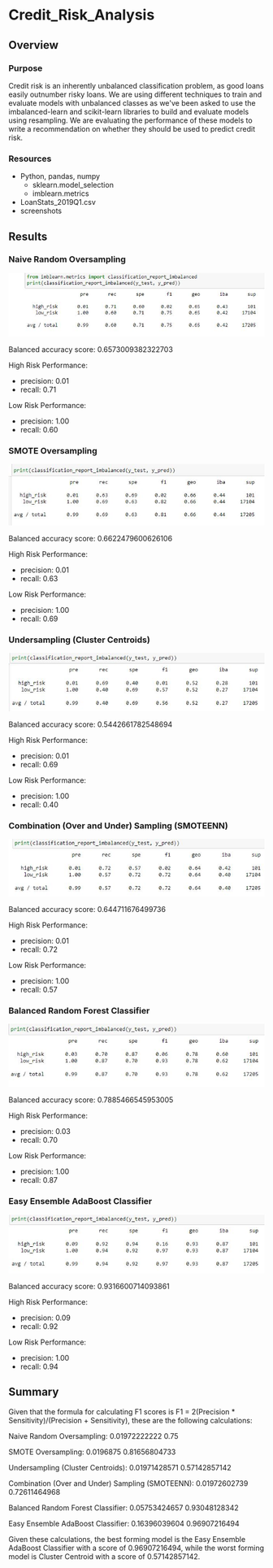 # Credit_Risk_Analysis

## Overview

### Purpose

Credit risk is an inherently unbalanced classification problem, as good loans easily outnumber risky loans. We are using different techniques to train and evaluate models with unbalanced classes as we've been asked to use the imbalanced-learn and scikit-learn libraries to build and evaluate models using resampling.  We are evaluating the performance of these models to write a recommendation on whether they should be used to predict credit risk.

### Resources

- Python, pandas, numpy
  - sklearn.model_selection
  - imblearn.metrics
- LoanStats_2019Q1.csv
- screenshots

## Results

### Naive Random Oversampling

![1.JPG](https://github.com/mathur-nikita/Credit_Risk_Analysis/blob/main/screenshots/1.JPG)

Balanced accuracy score: 0.6573009382322703

High Risk Performance:
- precision: 0.01
- recall: 0.71

Low Risk Performance:
- precision: 1.00
- recall: 0.60

### SMOTE Oversampling

![2.JPG](https://github.com/mathur-nikita/Credit_Risk_Analysis/blob/main/screenshots/2.JPG)

Balanced accuracy score: 0.6622479600626106

High Risk Performance:
- precision: 0.01
- recall: 0.63

Low Risk Performance:
- precision: 1.00
- recall: 0.69

### Undersampling (Cluster Centroids)

![3.JPG](https://github.com/mathur-nikita/Credit_Risk_Analysis/blob/main/screenshots/3.JPG)

Balanced accuracy score: 0.5442661782548694

High Risk Performance:
- precision: 0.01
- recall: 0.69

Low Risk Performance:
- precision: 1.00
- recall: 0.40

### Combination (Over and Under) Sampling (SMOTEENN)

![4.JPG](https://github.com/mathur-nikita/Credit_Risk_Analysis/blob/main/screenshots/4.JPG)

Balanced accuracy score: 0.644711676499736

High Risk Performance:
- precision: 0.01
- recall: 0.72

Low Risk Performance:
- precision: 1.00
- recall: 0.57

### Balanced Random Forest Classifier

![5.JPG](https://github.com/mathur-nikita/Credit_Risk_Analysis/blob/main/screenshots/5.JPG)

Balanced accuracy score: 0.7885466545953005

High Risk Performance:
- precision: 0.03
- recall: 0.70

Low Risk Performance:
- precision: 1.00
- recall: 0.87

### Easy Ensemble AdaBoost Classifier

![6.JPG](https://github.com/mathur-nikita/Credit_Risk_Analysis/blob/main/screenshots/6.JPG)

Balanced accuracy score: 0.9316600714093861

High Risk Performance:
- precision: 0.09
- recall: 0.92

Low Risk Performance:
- precision: 1.00
- recall: 0.94

## Summary

Given that the formula for calculating F1 scores is F1 = 2(Precision * Sensitivity)/(Precision + Sensitivity), these are the following calculations:

Naive Random Oversampling:
0.01972222222
0.75

SMOTE Oversampling:
0.0196875
0.81656804733

Undersampling (Cluster Centroids):
0.01971428571
0.57142857142

Combination (Over and Under) Sampling (SMOTEENN):
0.01972602739
0.72611464968

Balanced Random Forest Classifier:
0.05753424657
0.93048128342

Easy Ensemble AdaBoost Classifier:
0.16396039604
0.96907216494

Given these calculations, the best forming model is the Easy Ensemble AdaBoost Classifier with a score of 0.96907216494, while the worst forming model is Cluster Centroid with a score of 0.57142857142.
